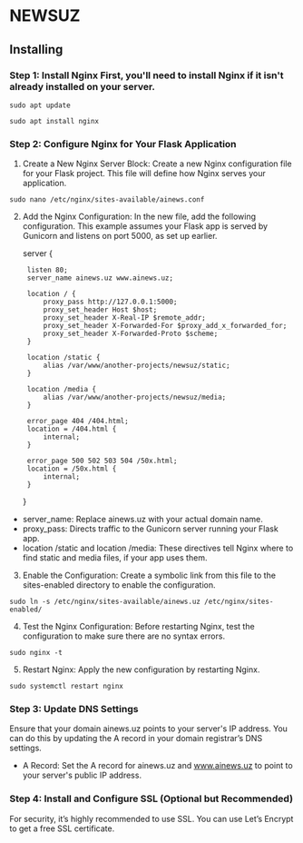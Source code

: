 # NEWSUZ

## Installing

### Step 1: Install Nginx First, you'll need to install Nginx if it isn't already installed on your server.

`sudo apt update `

`sudo apt install nginx`

### Step 2: Configure Nginx for Your Flask Application
1. Create a New Nginx Server Block:
Create a new Nginx configuration file for your Flask project. This file will define how Nginx serves your application.

`sudo nano /etc/nginx/sites-available/ainews.conf`

2. Add the Nginx Configuration: 
In the new file, add the following configuration. This example assumes your Flask app is served by Gunicorn and listens on port 5000, as set up earlier.
    
    
    server {
    
        listen 80;
        server_name ainews.uz www.ainews.uz;
    
        location / {
            proxy_pass http://127.0.0.1:5000;
            proxy_set_header Host $host;
            proxy_set_header X-Real-IP $remote_addr;
            proxy_set_header X-Forwarded-For $proxy_add_x_forwarded_for;
            proxy_set_header X-Forwarded-Proto $scheme;
        }
    
        location /static {
            alias /var/www/another-projects/newsuz/static;
        }
    
        location /media {
            alias /var/www/another-projects/newsuz/media;
        }
    
        error_page 404 /404.html;
        location = /404.html {
            internal;
        }
    
        error_page 500 502 503 504 /50x.html;
        location = /50x.html {
            internal;
        }
    }


* server_name: Replace ainews.uz with your actual domain name.
* proxy_pass: Directs traffic to the Gunicorn server running your Flask app.
* location /static and location /media: These directives tell Nginx where to find static and media files, if your app uses them.

3. Enable the Configuration: 
Create a symbolic link from this file to the sites-enabled directory to enable the configuration.

`sudo ln -s /etc/nginx/sites-available/ainews.uz /etc/nginx/sites-enabled/
`

4. Test the Nginx Configuration: 
Before restarting Nginx, test the configuration to make sure there are no syntax errors.

`sudo nginx -t`

5. Restart Nginx: 
Apply the new configuration by restarting Nginx.

`sudo systemctl restart nginx`

### Step 3: Update DNS Settings
Ensure that your domain ainews.uz points to your server's IP address. You can do this by updating the A record in your domain registrar’s DNS settings.

* A Record: Set the A record for ainews.uz and www.ainews.uz to point to your server's public IP address.

### Step 4: Install and Configure SSL (Optional but Recommended)
For security, it’s highly recommended to use SSL. You can use Let’s Encrypt to get a free SSL certificate.


